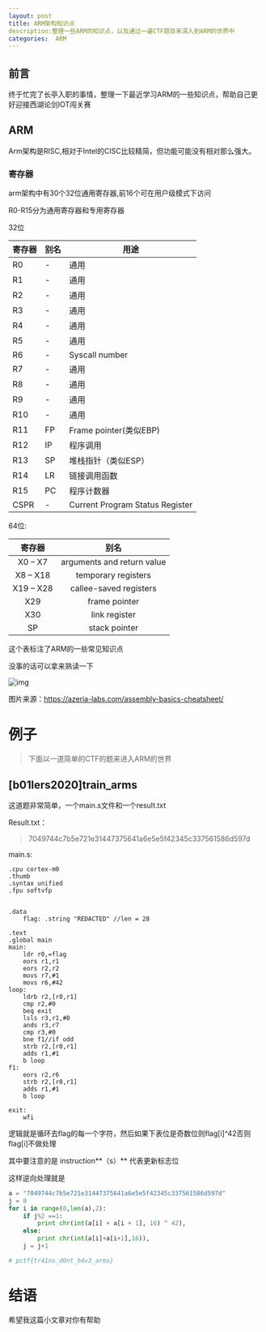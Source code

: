 ```yaml
---
layout: post
title: ARM架构知识点
description:整理一些ARM的知识点，以及通过一遍CTF题目来深入到ARM的世界中
categories:  ARM
---
```


<!--more-->

## 前言

终于忙完了长亭入职的事情，整理一下最近学习ARM的一些知识点，帮助自己更好迎接西湖论剑IOT闯关赛

## ARM

Arm架构是RISC,相对于Intel的CISC比较精简，但功能可能没有相对那么强大。

### 寄存器

arm架构中有30个32位通用寄存器,前16个可在用户级模式下访问

R0-R15分为通用寄存器和专用寄存器

32位

| 寄存器 | 别名 | 用途                            |
| ------ | ---- | ------------------------------- |
| R0     | -    | 通用                            |
| R1     | -    | 通用                            |
| R2     | -    | 通用                            |
| R3     | -    | 通用                            |
| R4     | -    | 通用                            |
| R5     | -    | 通用                            |
| R6     | -    | Syscall number                  |
| R7     | -    | 通用                            |
| R8     | -    | 通用                            |
| R9     | -    | 通用                            |
| R10    | -    | 通用                            |
| R11    | FP   | Frame pointer(类似EBP)          |
| R12    | IP   | 程序调用                        |
| R13    | SP   | 堆栈指针（类似ESP）             |
| R14    | LR   | 链接调用函数                    |
| R15    | PC   | 程序计数器                      |
| CSPR   | -    | Current Program Status Register |

64位:

|  寄存器   |            别名            |
| :-------: | :------------------------: |
|  X0 – X7  | arguments and return value |
| X8 – X18  |    temporary registers     |
| X19 – X28 |   callee-saved registers   |
|    X29    |       frame pointer        |
|    X30    |       link register        |
|    SP     |       stack pointer        |

这个表标注了ARM的一些常见知识点

没事的话可以拿来熟读一下

![img](https://azeria-labs.com/downloads/cheatsheetv1.3-1920x1080.png)

图片来源：https://azeria-labs.com/assembly-basics-cheatsheet/



# 例子

> 下面以一道简单的CTF的题来进入ARM的世界

## [b01lers2020]train_arms

这道题非常简单，一个main.s文件和一个result.txt

Result.txt：

>  7049744c7b5e721e31447375641a6e5e5f42345c337561586d597d

main.s:

```
.cpu cortex-m0
.thumb
.syntax unified
.fpu softvfp


.data 
    flag: .string "REDACTED" //len = 28

.text
.global main
main:
    ldr r0,=flag
    eors r1,r1
    eors r2,r2
    movs r7,#1
    movs r6,#42
loop:
    ldrb r2,[r0,r1]
    cmp r2,#0
    beq exit
    lsls r3,r1,#0
    ands r3,r7
    cmp r3,#0
    bne f1//if odd
    strb r2,[r0,r1]
    adds r1,#1
    b loop
f1:
    eors r2,r6
    strb r2,[r0,r1]
    adds r1,#1
    b loop

exit:
    wfi
```



逻辑就是循环去flag的每一个字符，然后如果下表位是奇数位则flag[i]^42否则flag[i]不做处理

其中要注意的是  instruction**（s）** 代表更新标志位 

这样逆向处理就是

```python
a = "7049744c7b5e721e31447375641a6e5e5f42345c337561586d597d"
j = 0
for i in range(0,len(a),2):
    if j%2 ==1:
        print chr(int(a[i] + a[i + 1], 16) ^ 42),
    else:
        print chr(int(a[i]+a[i+1],16)),
    j = j+1

# pctf{tr41ns_d0nt_h4v3_arms}
```

# 结语

希望我这篇小文章对你有帮助